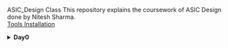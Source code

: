 ASIC_Design Class
This repository explains the coursework of ASIC Design done by Nitesh Sharma.<br>
[Tools Installation](#day-0)
<details>
  <summary><strong>Day0</strong></summary>
  <a name = "day-0"></a>
  
  <details>
    <summary>iverilog Installation</summary>
    I installed iverilog using following commands
    
    sudo apt-get update
    sudo apt-get install iverilog

    
    Below is the screenshot of iverilog installation:
    
  <img src ="https://user-images.githubusercontent.com/140998787/257133371-5ee81e29-7172-4958-8619-d11be643f8be.png">
    
  </details>
</details>
